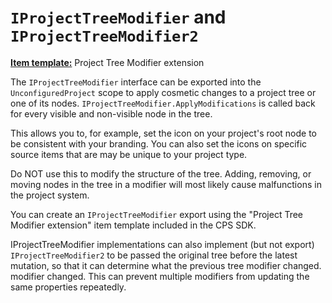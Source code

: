 `IProjectTreeModifier` and `IProjectTreeModifier2`
======================

**[Item template:](project_item_templates.md)** Project Tree Modifier extension

The `IProjectTreeModifier` interface can be exported into the 
`UnconfiguredProject` scope to apply cosmetic changes to a project tree 
or one of its nodes. `IProjectTreeModifier.ApplyModifications` is called back
for every visible and non-visible node in the tree.

This allows you to, for example, set the icon on 
your project's root node to be consistent with your branding. You can 
also set the icons on specific source items that are may be unique to 
your project type.

Do NOT use this to modify the structure of the tree. Adding, removing, or
moving nodes in the tree in a modifier will most likely cause malfunctions
in the project system.

You can create an `IProjectTreeModifier` export using the "Project Tree
Modifier extension" item template included in the CPS SDK.

IProjectTreeModifier implementations can also implement (but not export) 
`IProjectTreeModifier2` to be  passed the original tree before the latest 
mutation, so that it can determine what the previous tree modifier changed.
modifier changed. This can prevent multiple modifiers from updating the same
properties repeatedly.

